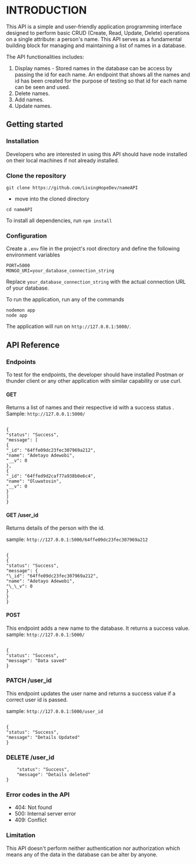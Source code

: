 # INTRODUCTION

This API is a simple and user-friendly application programming interface designed to perform basic CRUD (Create, Read, Update, Delete) operations on a single attribute: a person's name. This API serves as a fundamental building block for managing and maintaining a list of names in a database.

The API functionalities includes:

1. Display names - Stored names in the database can be access by passing the id for each name. An endpoint that shows all the names and id has been created for the purpose of testing so that id for each name can be seen and used.
2. Delete names.
3. Add names.
4. Update names.

## Getting started

### Installation

Developers who are interested in using this API should have node installed on their local machines if not already installed.

### Clone the repository

```
git clone https://github.com/LivingHopeDev/nameAPI

```

- move into the cloned directory

```
cd nameAPI
```

To install all dependencies, run `npm install`

### Configuration

Create a `.env` file in the project's root directory and define the following environment variables

```
PORT=5000
MONGO_URI=your_database_connection_string
```

Replace `your_database_connection_string` with the actual connection URL of your database.

To run the application, run any of the commands

```
nodemon app
node app
```

The application will run on `http://127.0.0.1:5000/`.

## API Reference

### Endpoints

To test for the endpoints, the developer should have installed Postman or thunder client or any other application with similar capability or use curl.

#### GET

Returns a list of names and their respective id with a success status .
Sample: `http://127.0.0.1:5000/`

```

{
"status": "Success",
"message": [
{
"_id": "64ffe09dc23fec307969a212",
"name": "Adetayo Adewobi",
"__v": 0
},
{
"_id": "64ffed9d2caf77a938b0e6c4",
"name": "Oluwatosin",
"__v": 0
}
]
}

```

#### GET /user_id

Returns details of the person with the id.

sample: `http://127.0.0.1:5000/64ffe09dc23fec307969a212`

```

{
{
"status": "Success",
"message": {
"\_id": "64ffe09dc23fec307969a212",
"name": "Adetayo Adewobi",
"\_\_v": 0
}
}
}

```

#### POST

This endpoint adds a new name to the database. It returns a success value.
sample: `http://127.0.0.1:5000/`

```

{
"status": "Success",
"message": "Data saved"
}

```

### PATCH /user_id

This endpoint updates the user name and returns a success value if a correct user id is passed.

sample: `http://127.0.0.1:5000/user_id`

```

{
"status": "Success",
"message": "Details Updated"
}

```

### DELETE /user_id

```{
    "status": "Success",
    "message": "Details deleted"
}
```

### Error codes in the API

- 404: Not found
- 500: Internal server error
- 409: Conflict

### Limitation

This API doesn't perform neither authentication nor authorization which means any of the data in the database can be alter by anyone.
